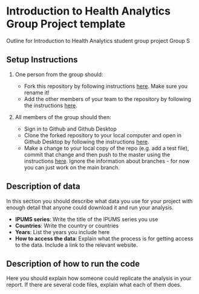 # Introduction to Health Analytics Group Project template
Outline for Introduction to Health Analytics student group project
Group S
## Setup Instructions
1. One person from the group should:
    - Fork this repository by following instructions [here](https://docs.github.com/en/pull-requests/collaborating-with-pull-requests/working-with-forks/fork-a-repo). Make sure you rename it!
    - Add the other members of your team to the repository by following the instructions [here](https://docs.github.com/en/account-and-profile/setting-up-and-managing-your-personal-account-on-github/managing-access-to-your-personal-repositories/inviting-collaborators-to-a-personal-repository).

2. All members of the group should then:
    - Sign in to Github and Github Desktop
    - Clone the forked repository to your local computer and open in Github Desktop by following the instructions [here](https://docs.github.com/en/desktop/adding-and-cloning-repositories/cloning-a-repository-from-github-to-github-desktop).
    - Make a change to your local copy of the repo (e.g. add a test file), commit that change and then push to the master using the instructions [here](https://docs.github.com/en/desktop/making-changes-in-a-branch/committing-and-reviewing-changes-to-your-project-in-github-desktop). Ignore the information about branches - for now you can just work on the main branch.

## Description of data
In this section you should describe what data you use for your project with enough detail that anyone could download it and run your analysis.
- **IPUMS series**: Write the title of the IPUMS series you use
- **Countries**: Write the country or countries
- **Years**: List the years you include here
- **How to access the data**: Explain what the process is for getting access to the data. Include a link to the relevant website.

## Description of how to run the code
Here you should explain how someone could replicate the analysis in your report. If there are several code files, explain what each of them does.
